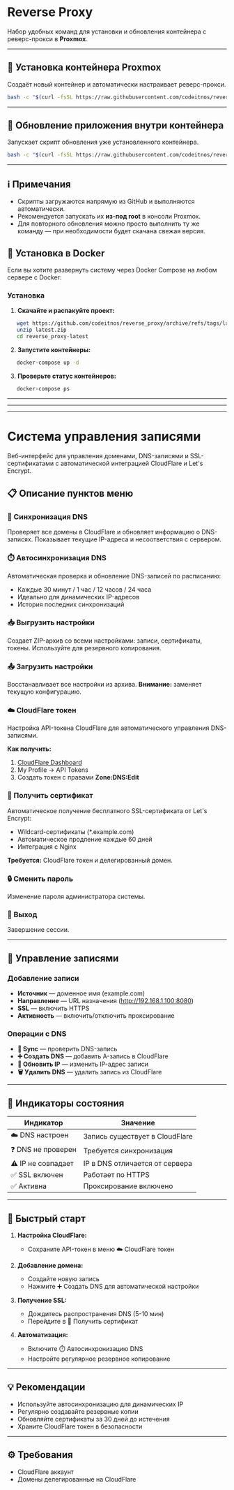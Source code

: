 # Reverse Proxy

Набор удобных команд для установки и обновления контейнера с реверс-прокси в **Proxmox**.

---

## 🚀 Установка контейнера Proxmox

Создаёт новый контейнер и автоматически настраивает реверс-прокси.

```bash
bash -c "$(curl -fsSL https://raw.githubusercontent.com/codeitnos/reverse_proxy/refs/heads/master/install.sh)"
```

---

## 🔄 Обновление приложения внутри контейнера

Запускает скрипт обновления уже установленного контейнера.

```bash
bash -c "$(curl -fsSL https://raw.githubusercontent.com/codeitnos/reverse_proxy/refs/heads/master/update.sh)"
```

---

## ℹ️ Примечания

- Скрипты загружаются напрямую из GitHub и выполняются автоматически.
- Рекомендуется запускать их **из-под root** в консоли Proxmox.
- Для повторного обновления можно просто выполнить ту же команду — при необходимости будет скачана свежая версия.

## 🐳 Установка в Docker

Если вы хотите развернуть систему через Docker Compose на любом сервере с Docker:


### Установка

1. **Скачайте и распакуйте проект:**
```bash
   wget https://github.com/codeitnos/reverse_proxy/archive/refs/tags/latest.zip
   unzip latest.zip
   cd reverse_proxy-latest
```

2. **Запустите контейнеры:**
```bash
   docker-compose up -d
```

3. **Проверьте статус контейнеров:**
```bash
   docker-compose ps
```


---

---

---


# Система управления записями

Веб-интерфейс для управления доменами, DNS-записями и SSL-сертификатами с автоматической интеграцией CloudFlare и Let's Encrypt.

## 📋 Описание пунктов меню

### 🔄 Синхронизация DNS
Проверяет все домены в CloudFlare и обновляет информацию о DNS-записях. Показывает текущие IP-адреса и несоответствия с сервером.

### ⏱️ Автосинхронизация DNS
Автоматическая проверка и обновление DNS-записей по расписанию:
- Каждые 30 минут / 1 час / 12 часов / 24 часа
- Идеально для динамических IP-адресов
- История последних синхронизаций

### 📥 Выгрузить настройки
Создает ZIP-архив со всеми настройками: записи, сертификаты, токены. Используйте для резервного копирования.

### 📤 Загрузить настройки
Восстанавливает все настройки из архива. **Внимание:** заменяет текущую конфигурацию.

### ☁️ CloudFlare токен
Настройка API-токена CloudFlare для автоматического управления DNS-записями.

**Как получить:**
1. [CloudFlare Dashboard](https://dash.cloudflare.com/profile/api-tokens)
2. My Profile → API Tokens
3. Создать токен с правами **Zone:DNS:Edit**

### 🔐 Получить сертификат
Автоматическое получение бесплатного SSL-сертификата от Let's Encrypt:
- Wildcard-сертификаты (*.example.com)
- Автоматическое продление каждые 60 дней
- Интеграция с Nginx

**Требуется:** CloudFlare токен и делегированный домен.

### 🔒 Сменить пароль
Изменение пароля администратора системы.

### 🚪 Выход
Завершение сессии.

---

## 📝 Управление записями

### Добавление записи
- **Источник** — доменное имя (example.com)
- **Направление** — URL назначения (http://192.168.1.100:8080)
- **SSL** — включить HTTPS
- **Активность** — включить/отключить проксирование

### Операции с DNS
- **🔄 Sync** — проверить DNS-запись
- **➕ Создать DNS** — добавить A-запись в CloudFlare
- **📝 Обновить IP** — изменить IP-адрес записи
- **🗑️ Удалить DNS** — удалить запись из CloudFlare

---

## 🚦 Индикаторы состояния

| Индикатор | Значение |
|-----------|----------|
| ☁️ DNS настроен | Запись существует в CloudFlare |
| ❓ DNS не проверен | Требуется синхронизация |
| ⚠️ IP не совпадает | IP в DNS отличается от сервера |
| ✅ SSL включен | Работает по HTTPS |
| ✅ Активна | Проксирование включено |

---

## 🚀 Быстрый старт

1. **Настройка CloudFlare:**
    - Сохраните API-токен в меню ☁️ CloudFlare токен

2. **Добавление домена:**
    - Создайте новую запись
    - Нажмите ➕ Создать DNS для автоматической настройки

3. **Получение SSL:**
    - Дождитесь распространения DNS (5-10 мин)
    - Перейдите в 🔐 Получить сертификат

4. **Автоматизация:**
    - Включите ⏱️ Автосинхронизацию DNS
    - Настройте регулярное резервное копирование

---

## 💡 Рекомендации

- Используйте автосинхронизацию для динамических IP
- Регулярно создавайте резервные копии
- Обновляйте сертификаты за 30 дней до истечения
- Храните CloudFlare токен в безопасности

---

## ⚙️ Требования

- CloudFlare аккаунт
- Домены делегированные на CloudFlare


